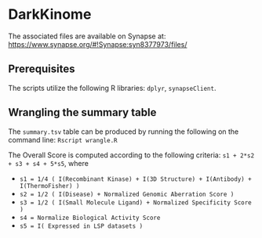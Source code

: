 # DarkKinome

The associated files are available on Synapse at: https://www.synapse.org/#!Synapse:syn8377973/files/

## Prerequisites
The scripts utilize the following R libraries: `dplyr`, `synapseClient`.

## Wrangling the summary table
The `summary.tsv` table can be produced by running the following on the command line: `Rscript wrangle.R`

The Overall Score is computed according to the following criteria: `s1 + 2*s2 + s3 + s4 + 5*s5`, where
- `s1 = 1/4 ( I(Recombinant Kinase) + I(3D Structure) + I(Antibody) + I(ThermoFisher) )`
- `s2 = 1/2 ( I(Disease) + Normalized Genomic Aberration Score )`
- `s3 = 1/2 ( I(Small Molecule Ligand) + Normalized Specificity Score )`
- `s4 = Normalize Biological Activity Score`
- `s5 = I( Expressed in LSP datasets )`

